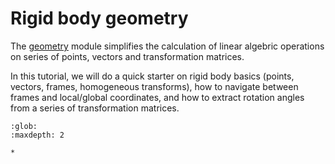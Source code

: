# Rigid body geometry

The [geometry](../../03_api/kineticstoolkit.geometry.rst) module simplifies the calculation of linear algebric operations on series of points, vectors and transformation matrices.

In this tutorial, we will do a quick starter on rigid body basics (points, vectors, frames, homogeneous transforms), how to navigate between frames and local/global coordinates, and how to extract rotation angles from a series of transformation matrices.

```{toctree}
:glob:
:maxdepth: 2

*
```
